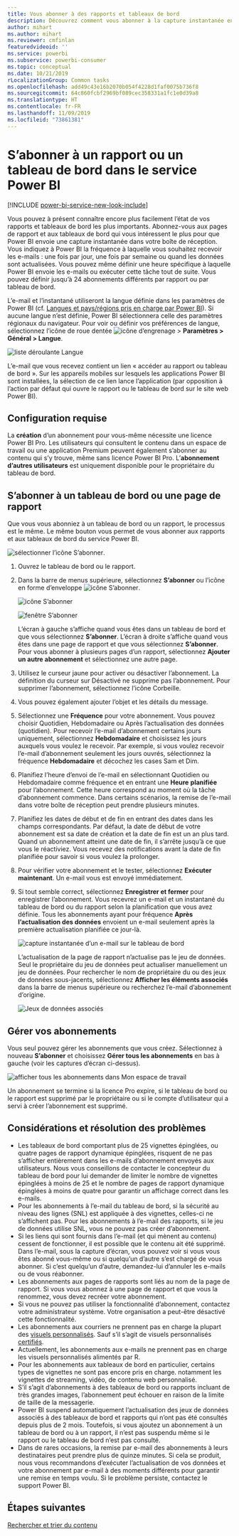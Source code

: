 ```yaml
---
title: Vous abonner à des rapports et tableaux de bord
description: Découvrez comment vous abonner à la capture instantanée envoyée par e-mail d’un rapport ou d’un tableau de bord Power BI.
author: mihart
ms.author: mihart
ms.reviewer: cmfinlan
featuredvideoid: ''
ms.service: powerbi
ms.subservice: powerbi-consumer
ms.topic: conceptual
ms.date: 10/21/2019
rLocalizationGroup: Common tasks
ms.openlocfilehash: add49c43e16b2070b054f4228d1faf0075b736f8
ms.sourcegitcommit: 64c860fcbf2969bf089cec358331a1fc1e0d39a8
ms.translationtype: HT
ms.contentlocale: fr-FR
ms.lasthandoff: 11/09/2019
ms.locfileid: "73861381"
---
```

# <a name="subscribe-to-a-report-or-dashboard-in-the-power-bi-service"></a>S’abonner à un rapport ou un tableau de bord dans le service Power BI 

[!INCLUDE [power-bi-service-new-look-include](../includes/power-bi-service-new-look-include.md)]

Vous pouvez à présent connaître encore plus facilement l’état de vos rapports et tableaux de bord les plus importants. Abonnez-vous aux pages de rapport et aux tableaux de bord qui vous intéressent le plus pour que Power BI envoie une capture instantanée dans votre boîte de réception. Vous indiquez à Power BI la fréquence à laquelle vous souhaitez recevoir les e-mails : une fois par jour, une fois par semaine ou quand les données sont actualisées. Vous pouvez même définir une heure spécifique à laquelle Power BI envoie les e-mails ou exécuter cette tâche tout de suite.  Vous pouvez définir jusqu’à 24 abonnements différents par rapport ou par tableau de bord.  

L’e-mail et l’instantané utiliseront la langue définie dans les paramètres de Power BI (cf. [Langues et pays/régions pris en charge par Power BI](../supported-languages-countries-regions.md)). Si aucune langue n’est définie, Power BI sélectionnera celle des paramètres régionaux du navigateur. Pour voir ou définir vos préférences de langue, sélectionnez l’icône de roue dentée ![icône d’engrenage](./media/end-user-subscribe/power-bi-settings-icon.png) > **Paramètres > Général > Langue**. 

![liste déroulante Langue](./media/end-user-subscribe/power-bi-language.png)

L’e-mail que vous recevez contient un lien « accéder au rapport ou tableau de bord ». Sur les appareils mobiles sur lesquels les applications Power BI sont installées, la sélection de ce lien lance l’application (par opposition à l’action par défaut qui ouvre le rapport ou le tableau de bord sur le site web Power BI).


## <a name="requirements"></a>Configuration requise
La **création** d’un abonnement pour vous-même nécessite une licence Power BI Pro. Les utilisateurs qui consultent le contenu dans un espace de travail ou une application Premium peuvent également s’abonner au contenu qui s’y trouve, même sans licence Power BI Pro. L’**abonnement d’autres utilisateurs** est uniquement disponible pour le propriétaire du tableau de bord. 

## <a name="subscribe-to-a-dashboard-or-a-report-page"></a>S’abonner à un tableau de bord ou une page de rapport
Que vous vous abonniez à un tableau de bord ou un rapport, le processus est le même. Le même bouton vous permet de vous abonner aux rapports et aux tableaux de bord du service Power BI.
 
![sélectionner l’icône S’abonner](./media/end-user-subscribe/power-bi-subscribe-orientation.png).

1. Ouvrez le tableau de bord ou le rapport.
2. Dans la barre de menus supérieure, sélectionnez **S’abonner** ou l’icône en forme d’enveloppe ![icône S’abonner](./media/end-user-subscribe/power-bi-icon-envelope.png).
   
   ![icône S’abonner](./media/end-user-subscribe/power-bi-subscribe-icon.png)

   ![fenêtre S’abonner](./media/end-user-subscribe/power-bi-emails-newest.png)
    
    L’écran à gauche s’affiche quand vous êtes dans un tableau de bord et que vous sélectionnez **S’abonner**. L’écran à droite s’affiche quand vous êtes dans une page de rapport et que vous sélectionnez **S’abonner**. Pour vous abonner à plusieurs pages d’un rapport, sélectionnez **Ajouter un autre abonnement** et sélectionnez une autre page. 

4. Utilisez le curseur jaune pour activer ou désactiver l’abonnement.  La définition du curseur sur Désactivé ne supprime pas l’abonnement. Pour supprimer l’abonnement, sélectionnez l’icône Corbeille.

5. Vous pouvez également ajouter l’objet et les détails du message. 

5. Sélectionnez une **Fréquence** pour votre abonnement.  Vous pouvez choisir Quotidien, Hebdomadaire ou Après l’actualisation des données (quotidien).  Pour recevoir l’e-mail d’abonnement certains jours uniquement, sélectionnez **Hebdomadaire** et choisissez les jours auxquels vous voulez le recevoir.  Par exemple, si vous voulez recevoir l’e-mail d’abonnement seulement les jours ouvrés, sélectionnez la fréquence **Hebdomadaire** et décochez les cases Sam et Dim.   

6. Planifiez l’heure d’envoi de l’e-mail en sélectionnant Quotidien ou Hebdomadaire comme fréquence et en entrant une **Heure** **planifiée** pour l’abonnement.  Cette heure correspond au moment où la tâche d’abonnement commence. Dans certains scénarios, la remise de l’e-mail dans votre boîte de réception peut prendre plusieurs minutes.    

7. Planifiez les dates de début et de fin en entrant des dates dans les champs correspondants. Par défaut, la date de début de votre abonnement est sa date de création et la date de fin est un an plus tard. Quand un abonnement atteint une date de fin, il s’arrête jusqu’à ce que vous le réactiviez.  Vous recevez des notifications avant la date de fin planifiée pour savoir si vous voulez la prolonger.     

8. Pour vérifier votre abonnement et le tester, sélectionnez **Exécuter maintenant**.  Un e-mail vous est envoyé immédiatement. 

8. Si tout semble correct, sélectionnez **Enregistrer et fermer** pour enregistrer l’abonnement. Vous recevrez un e-mail et un instantané du tableau de bord ou du rapport selon la planification que vous avez définie. Tous les abonnements ayant pour fréquence **Après l’actualisation des données** envoient un e-mail seulement après la première actualisation planifiée ce jour-là.
   
   ![capture instantanée d’un e-mail sur le tableau de bord](media/end-user-subscribe/power-bi-subscribe-email.png)
   
    L’actualisation de la page de rapport n’actualise pas le jeu de données. Seul le propriétaire du jeu de données peut actualiser manuellement un jeu de données. Pour rechercher le nom de propriétaire du ou des jeux de données sous-jacents, sélectionnez **Afficher les éléments associés** dans la barre de menus supérieure ou recherchez l’e-mail d’abonnement d’origine.
   
    ![Jeux de données associés](./media/end-user-subscribe/power-bi-view-related-screen.png)


## <a name="manage-your-subscriptions"></a>Gérer vos abonnements
Vous seul pouvez gérer les abonnements que vous créez. Sélectionnez à nouveau **S’abonner** et choisissez **Gérer tous les abonnements** en bas à gauche (voir les captures d’écran ci-dessus). 

![afficher tous les abonnements dans Mon espace de travail](./media/end-user-subscribe/power-bi-manage.png)

Un abonnement se termine si la licence Pro expire, si le tableau de bord ou le rapport est supprimé par le propriétaire ou si le compte d’utilisateur qui a servi à créer l’abonnement est supprimé.

## <a name="considerations-and-troubleshooting"></a>Considérations et résolution des problèmes
* Les tableaux de bord comportant plus de 25 vignettes épinglées, ou quatre pages de rapport dynamique épinglées, risquent de ne pas s’afficher entièrement dans les e-mails d’abonnement envoyés aux utilisateurs. Nous vous conseillons de contacter le concepteur du tableau de bord pour lui demander de limiter le nombre de vignettes épinglées à moins de 25 et le nombre de pages de rapport dynamique épinglées à moins de quatre pour garantir un affichage correct dans les e-mails.  
* Pour les abonnements à l’e-mail du tableau de bord, si la sécurité au niveau des lignes (SNL) est appliquée à des vignettes, celles-ci ne s’affichent pas.  Pour les abonnements à l’e-mail des rapports, si le jeu de données utilise SNL, vous ne pouvez pas créer d’abonnement.
* Si les liens qui sont fournis dans l’e-mail (et qui mènent au contenu) cessent de fonctionner, il est possible que le contenu ait été supprimé. Dans l’e-mail, sous la capture d’écran, vous pouvez voir si vous vous êtes abonné vous-même ou si quelqu’un d’autre s’est chargé de vous abonner. Si c’est quelqu’un d’autre, demandez-lui d’annuler les e-mails ou de vous réabonner.
* Les abonnements aux pages de rapports sont liés au nom de la page de rapport. Si vous vous abonnez à une page de rapport et que vous la renommez, vous devez recréer votre abonnement.
* Si vous ne pouvez pas utiliser la fonctionnalité d’abonnement, contactez votre administrateur système. Votre organisation a peut-être désactivé cette fonctionnalité.  
* Les abonnements aux courriers ne prennent pas en charge la plupart des [visuels personnalisés](../power-bi-custom-visuals.md).  Sauf s’il s’agit de visuels personnalisés [certifiés](../power-bi-custom-visuals-certified.md).  
* Actuellement, les abonnements aux e-mails ne prennent pas en charge les visuels personnalisés alimentés par R.  
* Pour les abonnements aux tableaux de bord en particulier, certains types de vignettes ne sont pas encore pris en charge.  notamment les vignettes de streaming, vidéo, de contenu web personnalisé.     
* S’il s’agit d’abonnements à des tableaux de bord ou rapports incluant de très grandes images, l’abonnement peut échouer en raison de la limite de taille de la messagerie.    
* Power BI suspend automatiquement l’actualisation des jeux de données associés à des tableaux de bord et rapports qui n’ont pas été consultés depuis plus de 2 mois.  Toutefois, si vous ajoutez un abonnement à un tableau de bord ou à un rapport, il n’est pas suspendu même si le rapport ou le tableau de bord n’est pas consulté.
* Dans de rares occasions, la remise par e-mail des abonnements à leurs destinataires peut prendre plus de quinze minutes.  Si cela se produit, nous vous recommandons d’exécuter l’actualisation de vos données et votre abonnement par e-mail à des moments différents pour garantir une remise en temps voulu.  Si le problème persiste, contactez le support Power BI.

## <a name="next-steps"></a>Étapes suivantes

[Rechercher et trier du contenu](end-user-search-sort.md)

